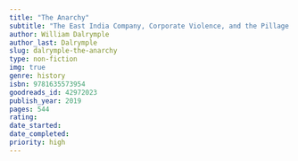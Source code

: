 ```yaml
---
title: "The Anarchy"
subtitle: "The East India Company, Corporate Violence, and the Pillage of an Empire"
author: William Dalrymple 
author_last: Dalrymple
slug: dalrymple-the-anarchy
type: non-fiction
img: true
genre: history
isbn: 9781635573954
goodreads_id: 42972023
publish_year: 2019
pages: 544
rating: 
date_started:
date_completed:
priority: high
---
```

